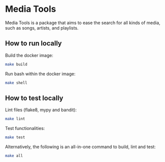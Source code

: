 # Media Tools

Media Tools is a package that aims to ease the search for all kinds of media, such as songs, artists, and playlists.

## How to run locally

Build the docker image:

```sh
make build
```

Run bash within the docker image:

```sh
make shell
```

## How to test locally

Lint files (flake8, mypy and bandit):

```sh
make lint
```

Test functionalities:

```sh
make test
```

Alternatively, the following is an all-in-one command to build, lint and test:

```sh
make all
```
